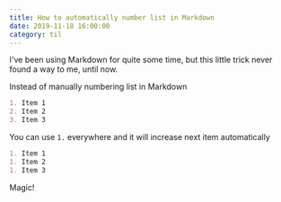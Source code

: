 ```yaml
---
title: How to automatically number list in Markdown
date: 2019-11-18 16:00:00
category: til
---
```


I've been using Markdown for quite some time, but this little trick never found a way to me, until now.

Instead of manually numbering list in Markdown

```md
1. Item 1
2. Item 2
3. Item 3
```

You can use `1.` everywhere and it will increase next item automatically

```md
1. Item 1
1. Item 2
1. Item 3
```

Magic!
